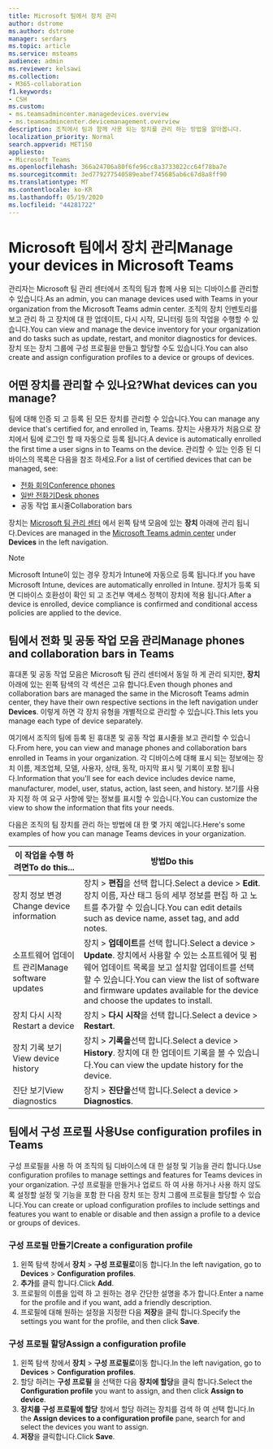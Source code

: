 ```yaml
---
title: Microsoft 팀에서 장치 관리
author: dstrome
ms.author: dstrome
manager: serdars
ms.topic: article
ms.service: msteams
audience: admin
ms.reviewer: kelsawi
ms.collection:
- M365-collaboration
f1.keywords:
- CSH
ms.custom:
- ms.teamsadmincenter.managedevices.overview
- ms.teamsadmincenter.devicemanagement.overview
description: 조직에서 팀과 함께 사용 되는 장치를 관리 하는 방법을 알아봅니다.
localization_priority: Normal
search.appverid: MET150
appliesto:
- Microsoft Teams
ms.openlocfilehash: 366a24706a80f6fe96cc8a3733022cc64f78ba7e
ms.sourcegitcommit: 3ed779277540589eabef745685ab6c67d8a8ff90
ms.translationtype: MT
ms.contentlocale: ko-KR
ms.lasthandoff: 05/19/2020
ms.locfileid: "44281722"
---
```

# <a name="manage-your-devices-in-microsoft-teams"></a><span data-ttu-id="dc877-103">Microsoft 팀에서 장치 관리</span><span class="sxs-lookup"><span data-stu-id="dc877-103">Manage your devices in Microsoft Teams</span></span>

<span data-ttu-id="dc877-104">관리자는 Microsoft 팀 관리 센터에서 조직의 팀과 함께 사용 되는 디바이스를 관리할 수 있습니다.</span><span class="sxs-lookup"><span data-stu-id="dc877-104">As an admin, you can manage devices used with Teams in your organization from the Microsoft Teams admin center.</span></span> <span data-ttu-id="dc877-105">조직의 장치 인벤토리를 보고 관리 하 고 장치에 대 한 업데이트, 다시 시작, 모니터링 등의 작업을 수행할 수 있습니다.</span><span class="sxs-lookup"><span data-stu-id="dc877-105">You can view and manage the device inventory for your organization and do tasks such as update, restart, and monitor diagnostics for devices.</span></span> <span data-ttu-id="dc877-106">장치 또는 장치 그룹에 구성 프로필을 만들고 할당할 수도 있습니다.</span><span class="sxs-lookup"><span data-stu-id="dc877-106">You can also create and assign configuration profiles to a device or groups of devices.</span></span> 

## <a name="what-devices-can-you-manage"></a><span data-ttu-id="dc877-107">어떤 장치를 관리할 수 있나요?</span><span class="sxs-lookup"><span data-stu-id="dc877-107">What devices can you manage?</span></span>
<span data-ttu-id="dc877-108">팀에 대해 인증 되 고 등록 된 모든 장치를 관리할 수 있습니다.</span><span class="sxs-lookup"><span data-stu-id="dc877-108">You can manage any device that's certified for, and enrolled in, Teams.</span></span> <span data-ttu-id="dc877-109">장치는 사용자가 처음으로 장치에서 팀에 로그인 할 때 자동으로 등록 됩니다.</span><span class="sxs-lookup"><span data-stu-id="dc877-109">A device is automatically enrolled the first time a user signs in to Teams on the device.</span></span> <span data-ttu-id="dc877-110">관리할 수 있는 인증 된 디바이스의 목록은 다음을 참조 하세요.</span><span class="sxs-lookup"><span data-stu-id="dc877-110">For a list of certified devices that can be managed, see:</span></span>

- [<span data-ttu-id="dc877-111">전화 회의</span><span class="sxs-lookup"><span data-stu-id="dc877-111">Conference phones</span></span>](https://products.office.com/microsoft-teams/across-devices/devices/category?devicetype=16)
- [<span data-ttu-id="dc877-112">일반 전화기</span><span class="sxs-lookup"><span data-stu-id="dc877-112">Desk phones</span></span>](https://products.office.com/microsoft-teams/across-devices/devices/category?devicetype=34)
- <span data-ttu-id="dc877-113">공동 작업 표시줄</span><span class="sxs-lookup"><span data-stu-id="dc877-113">Collaboration bars</span></span>

<span data-ttu-id="dc877-114">장치는 [Microsoft 팀 관리 센터](https://admin.teams.microsoft.com) 에서 왼쪽 탐색 모음에 있는 **장치** 아래에 관리 됩니다.</span><span class="sxs-lookup"><span data-stu-id="dc877-114">Devices are managed in the [Microsoft Teams admin center](https://admin.teams.microsoft.com) under **Devices** in the left navigation.</span></span>

> [!NOTE]
> <span data-ttu-id="dc877-115">Microsoft Intune이 있는 경우 장치가 Intune에 자동으로 등록 됩니다.</span><span class="sxs-lookup"><span data-stu-id="dc877-115">If you have Microsoft Intune, devices are automatically enrolled in Intune.</span></span> <span data-ttu-id="dc877-116">장치가 등록 되 면 디바이스 호환성이 확인 되 고 조건부 액세스 정책이 장치에 적용 됩니다.</span><span class="sxs-lookup"><span data-stu-id="dc877-116">After a device is enrolled, device compliance is confirmed and conditional access policies are applied to the device.</span></span>

## <a name="manage-phones-and-collaboration-bars-in-teams"></a><span data-ttu-id="dc877-117">팀에서 전화 및 공동 작업 모음 관리</span><span class="sxs-lookup"><span data-stu-id="dc877-117">Manage phones and collaboration bars in Teams</span></span>

<span data-ttu-id="dc877-118">휴대폰 및 공동 작업 모음은 Microsoft 팀 관리 센터에서 동일 하 게 관리 되지만, **장치**아래에 있는 왼쪽 탐색의 각 섹션은 고유 합니다.</span><span class="sxs-lookup"><span data-stu-id="dc877-118">Even though phones and collaboration bars are managed the same in the Microsoft Teams admin center, they have their own respective sections in the left navigation under **Devices**.</span></span> <span data-ttu-id="dc877-119">이렇게 하면 각 장치 유형을 개별적으로 관리할 수 있습니다.</span><span class="sxs-lookup"><span data-stu-id="dc877-119">This lets you manage each type of device separately.</span></span>

<span data-ttu-id="dc877-120">여기에서 조직의 팀에 등록 된 휴대폰 및 공동 작업 표시줄을 보고 관리할 수 있습니다.</span><span class="sxs-lookup"><span data-stu-id="dc877-120">From here, you can view and manage phones and collaboration bars enrolled in Teams in your organization.</span></span> <span data-ttu-id="dc877-121">각 디바이스에 대해 표시 되는 정보에는 장치 이름, 제조업체, 모델, 사용자, 상태, 동작, 마지막 표시 및 기록이 포함 됩니다.</span><span class="sxs-lookup"><span data-stu-id="dc877-121">Information that you'll see for each device includes device name, manufacturer, model, user, status, action, last seen, and history.</span></span> <span data-ttu-id="dc877-122">보기를 사용자 지정 하 여 요구 사항에 맞는 정보를 표시할 수 있습니다.</span><span class="sxs-lookup"><span data-stu-id="dc877-122">You can customize the view to show the information that fits your needs.</span></span>

<span data-ttu-id="dc877-123">다음은 조직의 팀 장치를 관리 하는 방법에 대 한 몇 가지 예입니다.</span><span class="sxs-lookup"><span data-stu-id="dc877-123">Here's some examples of how you can manage Teams devices in your organization.</span></span>  
    
|<span data-ttu-id="dc877-124">이 작업을 수행 하려면</span><span class="sxs-lookup"><span data-stu-id="dc877-124">To do this...</span></span>  |<span data-ttu-id="dc877-125">방법</span><span class="sxs-lookup"><span data-stu-id="dc877-125">Do this</span></span> |
|---------|---------|
|<span data-ttu-id="dc877-126">장치 정보 변경</span><span class="sxs-lookup"><span data-stu-id="dc877-126">Change device information</span></span>   | <span data-ttu-id="dc877-127">장치 > **편집**을 선택 합니다.</span><span class="sxs-lookup"><span data-stu-id="dc877-127">Select a device > **Edit**.</span></span> <span data-ttu-id="dc877-128">장치 이름, 자산 태그 등의 세부 정보를 편집 하 고 노트를 추가할 수 있습니다.</span><span class="sxs-lookup"><span data-stu-id="dc877-128">You can edit details such as device name, asset tag, and add notes.</span></span>     |
|<span data-ttu-id="dc877-129">소프트웨어 업데이트 관리</span><span class="sxs-lookup"><span data-stu-id="dc877-129">Manage software updates</span></span>   |<span data-ttu-id="dc877-130">장치 > **업데이트**를 선택 합니다.</span><span class="sxs-lookup"><span data-stu-id="dc877-130">Select a device > **Update**.</span></span> <span data-ttu-id="dc877-131">장치에서 사용할 수 있는 소프트웨어 및 펌웨어 업데이트 목록을 보고 설치할 업데이트를 선택할 수 있습니다.</span><span class="sxs-lookup"><span data-stu-id="dc877-131">You can view the list of software and firmware updates available for the device and choose the updates to install.</span></span>    |
|<span data-ttu-id="dc877-132">장치 다시 시작</span><span class="sxs-lookup"><span data-stu-id="dc877-132">Restart a device</span></span>   |<span data-ttu-id="dc877-133">장치 > **다시 시작**을 선택 합니다.</span><span class="sxs-lookup"><span data-stu-id="dc877-133">Select a device > **Restart**.</span></span>          |
|<span data-ttu-id="dc877-134">장치 기록 보기</span><span class="sxs-lookup"><span data-stu-id="dc877-134">View device history</span></span>  | <span data-ttu-id="dc877-135">장치 > **기록을**선택 합니다.</span><span class="sxs-lookup"><span data-stu-id="dc877-135">Select a device > **History**.</span></span> <span data-ttu-id="dc877-136">장치에 대 한 업데이트 기록을 볼 수 있습니다.</span><span class="sxs-lookup"><span data-stu-id="dc877-136">You can view the update history for the device.</span></span>     |
|<span data-ttu-id="dc877-137">진단 보기</span><span class="sxs-lookup"><span data-stu-id="dc877-137">View diagnostics</span></span>  | <span data-ttu-id="dc877-138">장치 > **진단을**선택 합니다.</span><span class="sxs-lookup"><span data-stu-id="dc877-138">Select a device > **Diagnostics**.</span></span>        |

## <a name="use-configuration-profiles-in-teams"></a><span data-ttu-id="dc877-139">팀에서 구성 프로필 사용</span><span class="sxs-lookup"><span data-stu-id="dc877-139">Use configuration profiles in Teams</span></span>

<span data-ttu-id="dc877-140">구성 프로필을 사용 하 여 조직의 팀 디바이스에 대 한 설정 및 기능을 관리 합니다.</span><span class="sxs-lookup"><span data-stu-id="dc877-140">Use configuration profiles to manage settings and features for Teams devices in your organization.</span></span> <span data-ttu-id="dc877-141">구성 프로필을 만들거나 업로드 하 여 사용 하거나 사용 하지 않도록 설정할 설정 및 기능을 포함 한 다음 장치 또는 장치 그룹에 프로필을 할당할 수 있습니다.</span><span class="sxs-lookup"><span data-stu-id="dc877-141">You can create or upload configuration profiles to include settings and features you want to enable or disable and then assign a profile to a device or groups of devices.</span></span> 

### <a name="create-a-configuration-profile"></a><span data-ttu-id="dc877-142">구성 프로필 만들기</span><span class="sxs-lookup"><span data-stu-id="dc877-142">Create a configuration profile</span></span>

1. <span data-ttu-id="dc877-143">왼쪽 탐색 창에서 **장치**  >  **구성 프로필로**이동 합니다.</span><span class="sxs-lookup"><span data-stu-id="dc877-143">In the left navigation, go to **Devices** > **Configuration profiles**.</span></span>
2. <span data-ttu-id="dc877-144">**추가**를 클릭 합니다.</span><span class="sxs-lookup"><span data-stu-id="dc877-144">Click **Add**.</span></span>
3. <span data-ttu-id="dc877-145">프로필의 이름을 입력 하 고 원하는 경우 간단한 설명을 추가 합니다.</span><span class="sxs-lookup"><span data-stu-id="dc877-145">Enter a name for the profile and if you want, add a friendly description.</span></span>
4. <span data-ttu-id="dc877-146">프로필에 대해 원하는 설정을 지정한 다음 **저장**을 클릭 합니다.</span><span class="sxs-lookup"><span data-stu-id="dc877-146">Specify the settings you want for the profile, and then click **Save**.</span></span>

### <a name="assign-a-configuration-profile"></a><span data-ttu-id="dc877-147">구성 프로필 할당</span><span class="sxs-lookup"><span data-stu-id="dc877-147">Assign a configuration profile</span></span>

1. <span data-ttu-id="dc877-148">왼쪽 탐색 창에서 **장치**  >  **구성 프로필로**이동 합니다.</span><span class="sxs-lookup"><span data-stu-id="dc877-148">In the left navigation, go to **Devices** > **Configuration profiles**.</span></span>
2. <span data-ttu-id="dc877-149">할당 하려는 **구성 프로필** 을 선택한 다음 **장치에 할당**을 클릭 합니다.</span><span class="sxs-lookup"><span data-stu-id="dc877-149">Select the **Configuration profile** you want to assign, and then click **Assign to device**.</span></span>  
3. <span data-ttu-id="dc877-150">**장치를 구성 프로필에 할당** 창에서 할당 하려는 장치를 검색 하 여 선택 합니다.</span><span class="sxs-lookup"><span data-stu-id="dc877-150">In the **Assign devices to a configuration profile** pane, search for and select the devices you want to assign.</span></span>
4. <span data-ttu-id="dc877-151">**저장**을 클릭합니다.</span><span class="sxs-lookup"><span data-stu-id="dc877-151">Click **Save**.</span></span>
